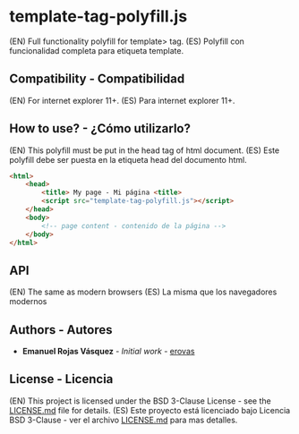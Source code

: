 # template-tag-polyfill.js
(EN) Full functionality polyfill for template> tag.
(ES) Polyfill con funcionalidad completa para etiqueta template.

## Compatibility - Compatibilidad

(EN) For internet explorer 11+.
(ES) Para internet explorer 11+.

## How to use? - ¿Cómo utilizarlo?

(EN) This polyfill must be put in the head tag of html document.
(ES) Este polyfill debe ser puesta en la etiqueta head  del documento html.

``` html
<html>
    <head>
        <title> My page - Mi página <title>
        <script src="template-tag-polyfill.js"></script>
    </head>
    <body>
        <!-- page content - contenido de la página -->
    </body>
</html>
```

## API
(EN) The same as modern browsers
(ES) La misma que los navegadores modernos

## Authors - Autores

* **Emanuel Rojas Vásquez** - *Initial work* - [erovas](https://github.com/erovas)

## License - Licencia

(EN) This project is licensed under the BSD 3-Clause License - see the [LICENSE.md](LICENSE.md) file for details.
(ES) Este proyecto está licenciado bajo Licencia BSD 3-Clause - ver el archivo [LICENSE.md](LICENSE.md) para mas detalles.